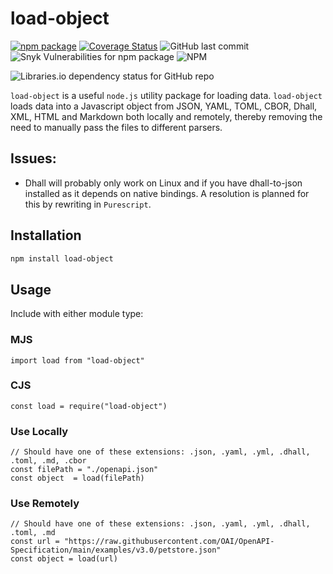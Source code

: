 # load-object

[![npm package][npm-image]][npm-url]
[![Coverage Status][coveralls-image]][coveralls-url]
![GitHub last commit](https://img.shields.io/github/last-commit/mithrayls/js-load-object)
![Snyk Vulnerabilities for npm package](https://img.shields.io/snyk/vulnerabilities/npm/load-object)
![NPM](https://img.shields.io/npm/l/load-object)
<!-- Some how there is still an out of date dependency here, I can't work out where it is-->
![Libraries.io dependency status for GitHub repo](https://img.shields.io/librariesio/github/mithrayls/js-load-object)

<!--
npms.io hasn't picked up this package yet!:
![npms.io (quality)](https://img.shields.io/npms-io/quality-score/load-object)

Will Include this badge probably if I use clojurescript. Otherwise, there's nothing special about Javascript!
![GitHub top language](https://img.shields.io/github/languages/top/mithrayls/js-load-object)

Package Health, just monitor this until it gets a bit higher ;-)
[![load-object](https://snyk.io/advisor/npm-package/load-object/badge.svg)](https://snyk.io/advisor/npm-package/load-object)

Might include later
[![built with nix](https://builtwithnix.org/badge.svg)](https://builtwithnix.org)
-->

`load-object` is a useful `node.js` utility package for loading data. `load-object` loads data into a Javascript object from JSON, YAML, TOML, CBOR, Dhall, XML, HTML and Markdown both locally and remotely, thereby removing the need to manually pass the files to different parsers.

## Issues:
- Dhall will probably only work on Linux and if you have dhall-to-json installed as it depends on native bindings. A resolution is planned for this by rewriting in `Purescript`.

## Installation

```bash
npm install load-object
```

## Usage

Include with either module type:

### MJS
``` node
import load from "load-object"
```
### CJS
``` node
const load = require("load-object")
```

### Use Locally
```node
// Should have one of these extensions: .json, .yaml, .yml, .dhall, .toml, .md, .cbor
const filePath = "./openapi.json"
const object  = load(filePath)
```

### Use Remotely
```node
// Should have one of these extensions: .json, .yaml, .yml, .dhall, .toml, .md
const url = "https://raw.githubusercontent.com/OAI/OpenAPI-Specification/main/examples/v3.0/petstore.json"
const object = load(url)
```

[npm-image]: https://img.shields.io/npm/v/load-object.svg
[npm-url]: http://npmjs.org/package/load-object
[coveralls-image]: https://coveralls.io/repos/github/mithrayls/js-load-object/badge.svg?branch=main
[coveralls-url]: https://coveralls.io/github/mithrayls/js-load-object?branch=main

